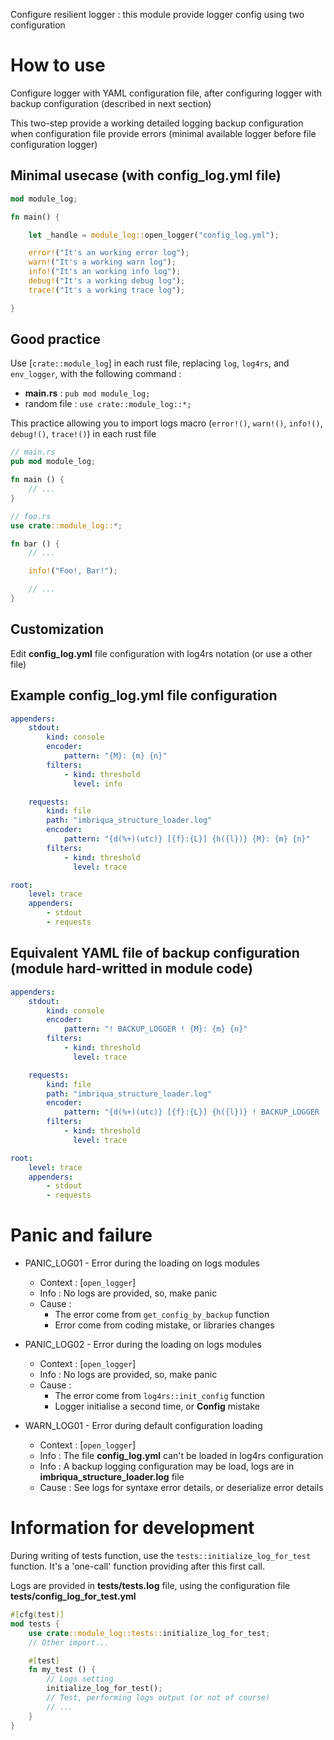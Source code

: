 Configure resilient logger : this module provide logger config using two configuration

# How to use

Configure logger with YAML configuration file, after configuring logger with backup configuration (described in next section)

This two-step provide a working detailed logging backup configuration when configuration file provide errors (minimal available logger before file configuration logger)

## Minimal usecase (with __config_log.yml__ file)

```rust
mod module_log;

fn main() {

    let _handle = module_log::open_logger("config_log.yml");

    error!("It's an working error log");
    warn!("It's a working warn log");
    info!("It's an working info log");
    debug!("It's a working debug log");
    trace!("It's a working trace log");

}
```

## Good practice

Use [`crate::module_log`] in each rust file, replacing `log`, `log4rs`, and `env_logger`, with the following command :

* __main.rs__ : `pub mod module_log;`
* random file : `use crate::module_log::*;`

This practice allowing you to import logs macro (`error!()`, `warn!()`, `info!()`, `debug!()`, `trace!()`) in each rust file

```rust
// main.rs
pub mod module_log;

fn main () {
    // ...
}
```

```rust
// foo.rs
use crate::module_log::*;

fn bar () {
    // ...

    info!("Foo!, Bar!");

    // ...
}

```

## Customization

Edit __config_log.yml__ file configuration with log4rs notation (or use a other file)

## Example __config_log.yml__ file configuration

```yaml
appenders:
    stdout:
        kind: console
        encoder:
            pattern: "{M}: {m} {n}"
        filters:
            - kind: threshold
              level: info

    requests:
        kind: file
        path: "imbriqua_structure_loader.log"
        encoder:
            pattern: "{d(%+)(utc)} [{f}:{L}] {h({l})} {M}: {m} {n}"
        filters:
            - kind: threshold
              level: trace

root:
    level: trace
    appenders:
        - stdout
        - requests
```

## Equivalent YAML file of backup configuration (module hard-writted in module code)

```yaml
appenders:
    stdout:
        kind: console
        encoder:
            pattern: "! BACKUP_LOGGER ! {M}: {m} {n}"
        filters:
            - kind: threshold
              level: trace

    requests:
        kind: file
        path: "imbriqua_structure_loader.log"
        encoder:
            pattern: "{d(%+)(utc)} [{f}:{L}] {h({l})} ! BACKUP_LOGGER ! {M}: {m} {n}"
        filters:
            - kind: threshold
              level: trace

root:
    level: trace
    appenders:
        - stdout
        - requests
```

# Panic and failure

* PANIC_LOG01 - Error during the loading on logs modules
    * Context : [`open_logger`]
    * Info : No logs are provided, so, make panic
    * Cause :
        * The error come from `get_config_by_backup` function
        * Error come from coding mistake, or libraries changes

* PANIC_LOG02 - Error during the loading on logs modules
    * Context : [`open_logger`]
    * Info : No logs are provided, so, make panic
    * Cause :
        * The error come from `log4rs::init_config` function
        * Logger initialise a second time, or __Config__ mistake

* WARN_LOG01 - Error during default configuration loading
    * Context : [`open_logger`]
    * Info : The file __config_log.yml__ can't be loaded in log4rs configuration
    * Info : A backup logging configuration may be load, logs are in __imbriqua_structure_loader.log__ file
    * Cause : See logs for syntaxe error details, or deserialize error details

# Information for development

During writing of tests function, use the `tests::initialize_log_for_test` function. It's a 'one-call' function providing after this first call.

Logs are provided in __tests/tests.log__ file, using the configuration file __tests/config_log_for_test.yml__

```rust
#[cfg(test)]
mod tests {
    use crate::module_log::tests::initialize_log_for_test;
    // Other import...

    #[test]
    fn my_test () {
        // Logs setting
        initialize_log_for_test();
        // Test, performing logs output (or not of course)
        // ...
    }
}
```
